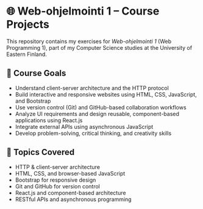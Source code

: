 # 🌐 Web-ohjelmointi 1 – Course Projects

This repository contains my exercises for *Web-ohjelmointi 1* (Web Programming 1), part of my Computer Science studies at the University of Eastern Finland.

## 🎯 Course Goals

- Understand client-server architecture and the HTTP protocol  
- Build interactive and responsive websites using HTML, CSS, JavaScript, and Bootstrap  
- Use version control (Git) and GitHub-based collaboration workflows  
- Analyze UI requirements and design reusable, component-based applications using React.js  
- Integrate external APIs using asynchronous JavaScript  
- Develop problem-solving, critical thinking, and creativity skills  

## 🧩 Topics Covered

- HTTP & client-server architecture  
- HTML, CSS, and browser-based JavaScript  
- Bootstrap for responsive design  
- Git and GitHub for version control  
- React.js and component-based architecture  
- RESTful APIs and asynchronous programming  
